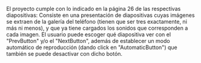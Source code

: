 El proyecto cumple con lo indicado en la página 26 de las respectivas diapositivas:
Consiste en una presentación de diapositivas cuyas imágenes se extraen de la galería del teléfono (tienen que ser tres exactamente,
ni más ni menos), y que ya tiene cargados los sonidos que corresponden a cada imagen. El usuario puede escoger qué diapositiva ver
con el "PrevButton" y/o el "NextButton", además de establecer un modo automático de reproducción (dando click en "AutomaticButton")
que también se puede desactivar con dicho botón.
